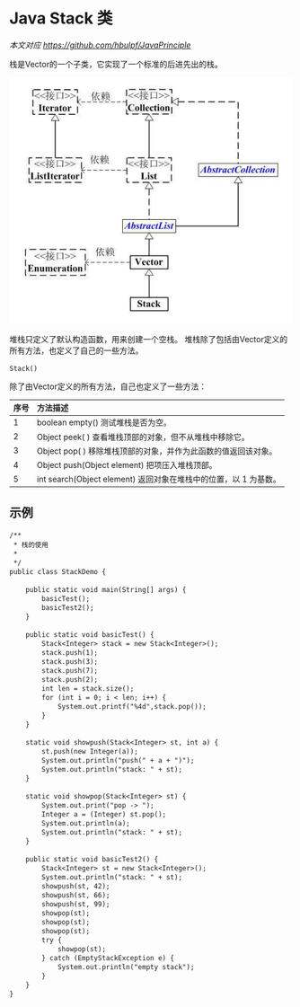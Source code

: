 # Java Stack 类

*本文对应 https://github.com/hbulpf/JavaPrinciple*


栈是Vector的一个子类，它实现了一个标准的后进先出的栈。

![Java堆UML](../jvm/imgs/javastack.jpeg)

堆栈只定义了默认构造函数，用来创建一个空栈。 堆栈除了包括由Vector定义的所有方法，也定义了自己的一些方法。

```
Stack()
```

除了由Vector定义的所有方法，自己也定义了一些方法：

| 序号 | 方法描述                                                     |
| :--- | :----------------------------------------------------------- |
| 1    | boolean empty()  测试堆栈是否为空。                          |
| 2    | Object peek( ) 查看堆栈顶部的对象，但不从堆栈中移除它。      |
| 3    | Object pop( ) 移除堆栈顶部的对象，并作为此函数的值返回该对象。 |
| 4    | Object push(Object element) 把项压入堆栈顶部。               |
| 5    | int search(Object element) 返回对象在堆栈中的位置，以 1 为基数。 |

## 示例

```
/**
 * 栈的使用
 *
 */
public class StackDemo {

    public static void main(String[] args) {
        basicTest();
        basicTest2();
    }

    public static void basicTest() {
        Stack<Integer> stack = new Stack<Integer>();
        stack.push(1);
        stack.push(3);
        stack.push(7);
        stack.push(2);
        int len = stack.size();
        for (int i = 0; i < len; i++) {
            System.out.printf("%4d",stack.pop());
        }
    }

    static void showpush(Stack<Integer> st, int a) {
        st.push(new Integer(a));
        System.out.println("push(" + a + ")");
        System.out.println("stack: " + st);
    }

    static void showpop(Stack<Integer> st) {
        System.out.print("pop -> ");
        Integer a = (Integer) st.pop();
        System.out.println(a);
        System.out.println("stack: " + st);
    }

    public static void basicTest2() {
        Stack<Integer> st = new Stack<Integer>();
        System.out.println("stack: " + st);
        showpush(st, 42);
        showpush(st, 66);
        showpush(st, 99);
        showpop(st);
        showpop(st);
        showpop(st);
        try {
            showpop(st);
        } catch (EmptyStackException e) {
            System.out.println("empty stack");
        }
    }
}
```

